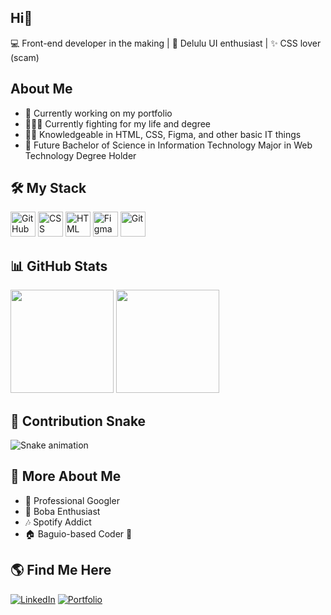 ## Hi👋

💻 Front-end developer in the making | 🎨 Delulu UI enthusiast | ✨ CSS lover (scam)

## About Me
- 🔭 Currently working on my portfolio
- 👩🏻‍💻 Currently fighting for my life and degree
- 🫶🏼 Knowledgeable in HTML, CSS, Figma, and other basic IT things
- 🦄 Future Bachelor of Science in Information Technology Major in Web Technology Degree Holder

## 🛠️ My Stack

<p align="left">
  <img src="https://img.shields.io/badge/GitHub-181717?logo=github&logoColor=white" height="40" title="GitHub"/>
  <img src="https://img.shields.io/badge/CSS3-1572B6?logo=css3&logoColor=white" height="40" title="CSS"/>
  <img src="https://img.shields.io/badge/HTML5-E34F26?logo=html5&logoColor=white" height="40" title="HTML"/>
  <img src="https://img.shields.io/badge/Figma-F24E1E?logo=figma&logoColor=white" height="40" title="Figma"/>
  <img src="https://img.shields.io/badge/Git-F05032?logo=git&logoColor=white" height="40" title="Git"/>
</p>

## 📊 GitHub Stats  
<p align="left">
  <img src="https://github-readme-stats.vercel.app/api?username=your-username&show_icons=true&theme=radical" height="165">
  <img src="https://github-readme-streak-stats.herokuapp.com/?user=your-username&theme=radical" height="165">
</p>

## 🐍 Contribution Snake  
![Snake animation](https://github.com/your-username/your-username/blob/output/github-contribution-grid-snake.svg)

## 🎨 More About Me
- 🤡 Professional Googler  
- 🧃 Boba Enthusiast  
- 🎶 Spotify Addict  
- 🏠 Baguio-based Coder 🌲  

## 🌎 Find Me Here
[![LinkedIn](https://img.shields.io/badge/LinkedIn-0077B5?logo=linkedin&logoColor=white)](https://www.linkedin.com/in/your-username/)
[![Portfolio](https://img.shields.io/badge/Portfolio-FF5722?logo=vercel&logoColor=white)](https://your-portfolio-link.com)

